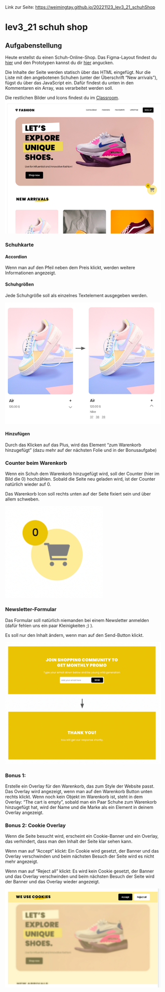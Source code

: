 Link zur Seite: https://weimingtay.github.io/20221123_lev3_21_schuhShop

# lev3_21 schuh shop

## Aufgabenstellung

Heute erstellst du einen Schuh-Online-Shop.
Das Figma-Layout findest du <a href="https://www.figma.com/file/4Izjo6GKSsFEvTNIojQncX/Schuh-Shop?node-id=2%3A2">hier</a> und den Prototypen kannst du dir <a href="https://www.figma.com/proto/4Izjo6GKSsFEvTNIojQncX/Schuh-Shop?page-id=2%3A2&node-id=206%3A102&viewport=474%2C508%2C0.08&scaling=contain&starting-point-node-id=206%3A102">hier</a> angucken.

Die Inhalte der Seite werden statisch über das HTML eingefügt. Nur die Liste mit den angebotenen Schuhen (unter der Überschrift “New arrivals”), fügst du über das JavaScript ein. Dafür findest du unten in den Kommentaren ein Array, was verarbeitet werden soll.

Die restlichen Bilder und Icons findest du im <a href="https://drive.google.com/file/d/1Tsdw1Hh3Rkne8eDNZuhwdPdABMn0ax7e/view?usp=drive_web&authuser=0">Classroom</a>.
![Alt text](assets/img/readme/Screenshot%202022-11-24%20231157.png)

### Schuhkarte

#### Accordion

Wenn man auf den Pfeil neben dem Preis klickt, werden weitere Informationen angezeigt.

#### Schuhgrößen

Jede Schuhgröße soll als einzelnes Textelement ausgegeben werden.

![Alt text](assets/img/readme/Screenshot%202022-11-24%20231220.png)
#### Hinzufügen

Durch das Klicken auf das Plus, wird das Element “zum Warenkorb hinzugefügt” (dazu mehr auf der nächsten Folie und in der Bonusaufgabe)

### Counter beim Warenkorb

Wenn ein Schuh dem Warenkorb hinzugefügt wird, soll der Counter (hier im Bild die 0) hochzählen. Sobald die Seite neu geladen wird, ist der Counter natürlich wieder auf 0.

Das Warenkorb Icon soll rechts unten auf der Seite fixiert sein und über allem schweben.

![Alt text](assets/img/readme/Screenshot%202022-11-24%20231233.png)
### Newsletter-Formular

Das Formular soll natürlich niemanden bei einem Newsletter anmelden (dafür fehlen uns ein paar Kleinigkeiten ;) ).

Es soll nur den Inhalt ändern, wenn man auf den Send-Button klickt.

![Alt text](assets/img/readme/Screenshot%202022-11-24%20231246.png)
### Bonus 1:

Erstelle ein Overlay für den Warenkorb, das zum Style der Website passt. 
Das Overlay wird angezeigt, wenn man auf den Warenkorb Button unten rechts klickt.
Wenn noch kein Objekt im Warenkorb ist, steht in dem Overlay: “The cart is empty”, sobald man ein Paar Schuhe zum Warenkorb hinzugefügt hat, wird der Name und die Marke als ein Element in deinem Overlay angezeigt.

### Bonus 2: Cookie Overlay

Wenn die Seite besucht wird, erscheint ein Cookie-Banner und ein Overlay, das verhindert, dass man den Inhalt der Seite klar sehen kann.

Wenn man auf “Accept” klickt:
Ein Cookie wird gesetzt, der Banner und das Overlay verschwinden und beim nächsten Besuch der Seite wird es nicht mehr angezeigt.

Wenn man auf “Reject all” klickt:
Es wird kein Cookie gesetzt, der Banner und das Overlay verschwinden und beim nächsten Besuch der Seite wird der Banner und das Overlay wieder angezeigt.

![Alt text](assets/img/readme/Screenshot%202022-11-24%20231258.png)